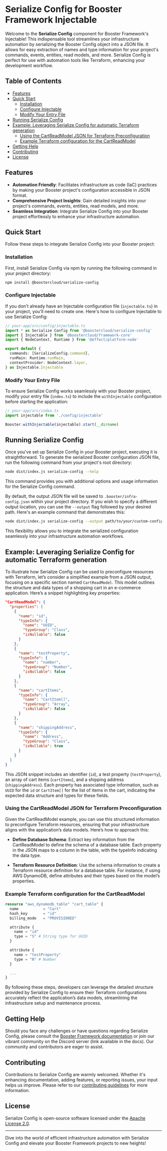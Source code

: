 # Serialize Config for Booster Framework Injectable

Welcome to the **Serialize Config** component for Booster Framework's Injectable! This indispensable tool streamlines your infrastructure automation by serializing the Booster Config object into a JSON file. It allows for easy extraction of names and type information for your project's commands, events, entities, read models, and more. Serialize Config is perfect for use with automation tools like Terraform, enhancing your development workflow.

<h2>Table of Contents</h2>

- [Features](#features)
- [Quick Start](#quick-start)
  - [Installation](#installation)
  - [Configure Injectable](#configure-injectable)
  - [Modify Your Entry File](#modify-your-entry-file)
- [Running Serialize Config](#running-serialize-config)
- [Example: Leveraging Serialize Config for automatic Terraform generation](#example-leveraging-serialize-config-for-automatic-terraform-generation)
  - [Using the CartReadModel JSON for Terraform Preconfiguration](#using-the-cartreadmodel-json-for-terraform-preconfiguration)
  - [Example Terraform configuration for the CartReadModel](#example-terraform-configuration-for-the-cartreadmodel)
- [Getting Help](#getting-help)
- [Contributing](#contributing)
- [License](#license)


## Features

- **Automation Friendly**: Facilitates infrastructure as code (IaC) practices by making your Booster project's configuration accessible in JSON format.
- **Comprehensive Project Insights**: Gain detailed insights into your project's commands, events, entities, read models, and more.
- **Seamless Integration**: Integrate Serialize Config into your Booster project effortlessly to enhance your infrastructure automation.

## Quick Start

Follow these steps to integrate Serialize Config into your Booster project:

### Installation

First, install Serialize Config via npm by running the following command in your project directory:

```bash
npm install @boostercloud/serialize-config
```

### Configure Injectable

If you don't already have an Injectable configuration file (`injectable.ts`) in your project, you'll need to create one. Here's how to configure Injectable to use Serialize Config:

```typescript
// your-app/src/config/injectable.ts
import * as Serialize Config from '@boostercloud/serialize-config'
import { Injectable } from '@boostercloud/framework-core'
import { NodeContext, Runtime } from '@effect/platform-node'

export default {
  commands: [SerializeConfig.command],
  runMain: Runtime.runMain,
  contextProvider: NodeContext.layer,
} as Injectable.Injectable
```

### Modify Your Entry File

To ensure Serialize Config works seamlessly with your Booster project, modify your entry file (`index.ts`) to include the `withInjectable` configuration before starting the application:

```typescript
// your-app/src/index.ts
import injectable from './config/injectable'

Booster.withInjectable(injectable).start(__dirname)
```

## Running Serialize Config

Once you've set up Serialize Config in your Booster project, executing it is straightforward. To generate the serialized Booster configuration JSON file, run the following command from your project's root directory:

```bash
node dist/index.js serialize-config --help
```

This command provides you with additional options and usage information for the Serialize Config command.

By default, the output JSON file will be saved to `.booster/infra-config.json` within your project directory. If you wish to specify a different output location, you can use the `--output` flag followed by your desired path. Here's an example command that demonstrates this:

```bash
node dist/index.js serialize-config --output path/to/your/custom-config.json
```

This flexibility allows you to integrate the serialized configuration seamlessly into your infrastructure automation workflows.

## Example: Leveraging Serialize Config for automatic Terraform generation

To illustrate how Serialize Config can be used to preconfigure resources with Terraform, let’s consider a simplified example from a JSON output, focusing on a specific section named `CartReadModel`. This model outlines the structure and data types of a shopping cart in an e-commerce application. Here’s a snippet highlighting key properties:

```json
"CartReadModel": {
  "properties": [
    {
      "name": "id",
      "typeInfo": {
        "name": "UUID",
        "typeGroup": "Class",
        "isNullable": false
      }
    },
    {
      "name": "testProperty",
      "typeInfo": {
        "name": "number",
        "typeGroup": "Number",
        "isNullable": false
      }
    },
    {
      "name": "cartItems",
      "typeInfo": {
        "name": "CartItem[]",
        "typeGroup": "Array",
        "isNullable": false
      }
    },
    {
      "name": "shippingAddress",
      "typeInfo": {
        "name": "Address",
        "typeGroup": "Class",
        "isNullable": true
      }
    }
  ]
}
```

This JSON snippet includes an identifier (`id`), a test property (`testProperty`), an array of cart items (`cartItems`), and a shipping address (`shippingAddress`). Each property has associated type information, such as `UUID` for the `id` or `CartItem[]` for the list of items in the cart, indicating the expected data structure and types for these fields.

### Using the CartReadModel JSON for Terraform Preconfiguration

Given the CartReadModel example, you can use this structured information to preconfigure Terraform resources, ensuring that your infrastructure aligns with the application’s data models. Here’s how to approach this:

- **Define Database Schema**: Extract key information from the CartReadModel to define the schema of a database table. Each property in the JSON maps to a column in the table, with the typeInfo indicating the data type.

- **Terraform Resource Definition**: Use the schema information to create a Terraform resource definition for a database table. For instance, if using AWS DynamoDB, define attributes and their types based on the model’s properties.

### Example Terraform configuration for the CartReadModel

```tf
resource "aws_dynamodb_table" "cart_table" {
  name           = "Cart"
  hash_key       = "id"
  billing_mode   = "PROVISIONED"

  attribute {
    name = "id"
    type = "S" # String type for UUID
  }

  attribute {
    name = "testProperty"
    type = "N" # Number
  }

  ...
}
```

By following these steps, developers can leverage the detailed structure provided by Serialize Config to ensure their Terraform configurations accurately reflect the application’s data models, streamlining the infrastructure setup and maintenance process.

## Getting Help

Should you face any challenges or have questions regarding Serialize Config, please consult the [Booster Framework documentation](https://docs.booster.cloud/) or join our vibrant community on the Discord server (link available in the docs). Our community and contributors are eager to assist.

## Contributing

Contributions to Serialize Config are warmly welcomed. Whether it's enhancing documentation, adding features, or reporting issues, your input helps us improve. Please refer to our [contributing guidelines](https://github.com/boostercloud/booster/blob/main/CONTRIBUTING.md) for more information.

## License

Serialize Config is open-source software licensed under the [Apache License 2.0](https://www.apache.org/licenses/LICENSE-2.0).

---

Dive into the world of efficient infrastructure automation with Serialize Config and elevate your Booster Framework projects to new heights!
